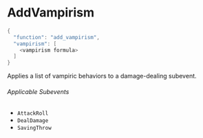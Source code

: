 # AddVampirism

```c#
{
  "function": "add_vampirism",
  "vampirism": [
    <vampirism formula>
  ]
}
```

Applies a list of vampiric behaviors to a damage-dealing subevent.

###### Applicable Subevents
- `AttackRoll`
- `DealDamage`
- `SavingThrow`